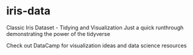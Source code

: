 # iris-data
Classic Iris Dataset - Tidying and Visualization
Just a quick runthrough demonstrating the power of the tidyverse

Check out DataCamp for visualization ideas and data science resources
